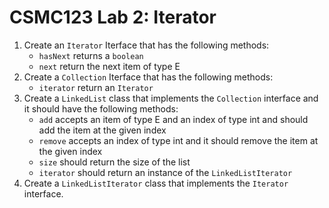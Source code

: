 # CSMC123 Lab 2: Iterator

1. Create an `Iterator` Iterface that has the following methods:
    * `hasNext` returns a `boolean`
    * `next` return the next item of type E
2. Create a `Collection` Iterface that has the following methods:
    * `iterator` return an `Iterator`
3. Create a `LinkedList` class that implements the `Collection` interface and it should have the following methods:
    * `add` accepts an item of type E and an index of type int and should add the item at the given index
    * `remove` accepts an index of type int and it should remove the item at the given index
    * `size` should return the size of the list
    * `iterator` should return an instance of the `LinkedListIterator`
4. Create a `LinkedListIterator` class that implements the `Iterator` interface.
